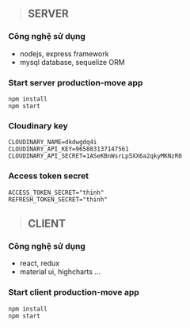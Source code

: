> ## SERVER

### Công nghệ sử dụng

- nodejs, express framework
- mysql database, sequelize ORM

### Start server production-move app

```
npm install
npm start
```

### Cloudinary key

```
CLOUDINARY_NAME=dkdwgdq4i
CLOUDINARY_API_KEY=965883137147561
CLOUDINARY_API_SECRET=1ASeKBnWsrLp5XX6a2qkyMKNzR0
```

### Access token secret

```
ACCESS_TOKEN_SECRET="thinh"
REFRESH_TOKEN_SECRET="thinh"
```

> ## CLIENT

### Công nghệ sử dụng

- react, redux
- material ui, highcharts ...

### Start client production-move app

```
npm install
npm start
```
